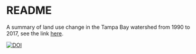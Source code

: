 # README 

A summary of land use change in the Tampa Bay watershed from 1990 to 2017, see the link [here](https://tbep-tech.github.io/landuse/). 

[![DOI](https://zenodo.org/badge/226996253.svg)](https://zenodo.org/badge/latestdoi/226996253)